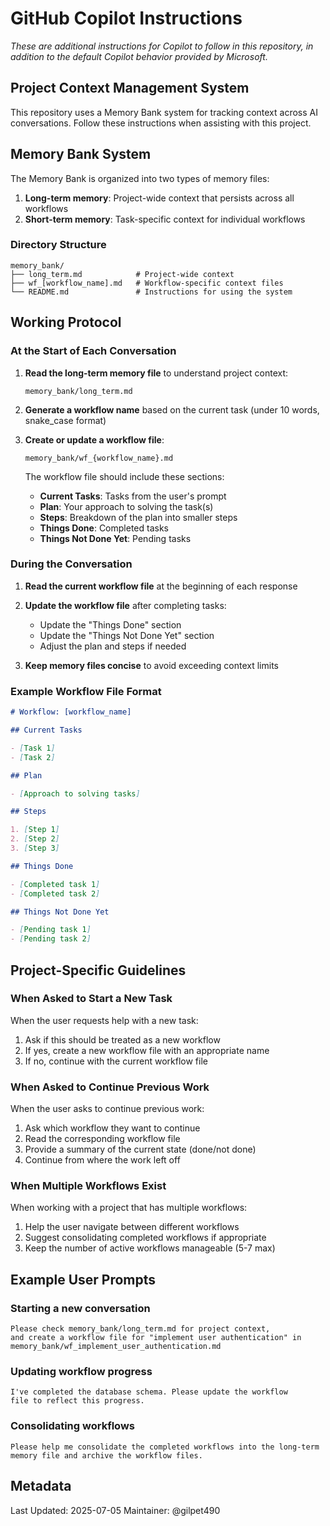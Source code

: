 # GitHub Copilot Instructions

_These are additional instructions for Copilot to follow in this repository, in addition to the default Copilot behavior provided by Microsoft._

## Project Context Management System

This repository uses a Memory Bank system for tracking context across AI conversations. Follow these instructions when assisting with this project.

## Memory Bank System

The Memory Bank is organized into two types of memory files:

1. **Long-term memory**: Project-wide context that persists across all workflows
2. **Short-term memory**: Task-specific context for individual workflows

### Directory Structure

```
memory_bank/
├── long_term.md            # Project-wide context
├── wf_[workflow_name].md   # Workflow-specific context files
└── README.md               # Instructions for using the system
```

## Working Protocol

### At the Start of Each Conversation

1. **Read the long-term memory file** to understand project context:

   ```
   memory_bank/long_term.md
   ```

2. **Generate a workflow name** based on the current task (under 10 words, snake_case format)

3. **Create or update a workflow file**:

   ```
   memory_bank/wf_{workflow_name}.md
   ```

   The workflow file should include these sections:

   - **Current Tasks**: Tasks from the user's prompt
   - **Plan**: Your approach to solving the task(s)
   - **Steps**: Breakdown of the plan into smaller steps
   - **Things Done**: Completed tasks
   - **Things Not Done Yet**: Pending tasks

### During the Conversation

1. **Read the current workflow file** at the beginning of each response

2. **Update the workflow file** after completing tasks:

   - Update the "Things Done" section
   - Update the "Things Not Done Yet" section
   - Adjust the plan and steps if needed

3. **Keep memory files concise** to avoid exceeding context limits

### Example Workflow File Format

```markdown
# Workflow: [workflow_name]

## Current Tasks

- [Task 1]
- [Task 2]

## Plan

- [Approach to solving tasks]

## Steps

1. [Step 1]
2. [Step 2]
3. [Step 3]

## Things Done

- [Completed task 1]
- [Completed task 2]

## Things Not Done Yet

- [Pending task 1]
- [Pending task 2]
```

## Project-Specific Guidelines

### When Asked to Start a New Task

When the user requests help with a new task:

1. Ask if this should be treated as a new workflow
2. If yes, create a new workflow file with an appropriate name
3. If no, continue with the current workflow file

### When Asked to Continue Previous Work

When the user asks to continue previous work:

1. Ask which workflow they want to continue
2. Read the corresponding workflow file
3. Provide a summary of the current state (done/not done)
4. Continue from where the work left off

### When Multiple Workflows Exist

When working with a project that has multiple workflows:

1. Help the user navigate between different workflows
2. Suggest consolidating completed workflows if appropriate
3. Keep the number of active workflows manageable (5-7 max)

## Example User Prompts

### Starting a new conversation

```
Please check memory_bank/long_term.md for project context,
and create a workflow file for "implement user authentication" in
memory_bank/wf_implement_user_authentication.md
```

### Updating workflow progress

```
I've completed the database schema. Please update the workflow
file to reflect this progress.
```

### Consolidating workflows

```
Please help me consolidate the completed workflows into the long-term
memory file and archive the workflow files.
```

## Metadata

Last Updated: 2025-07-05
Maintainer: @gilpet490
